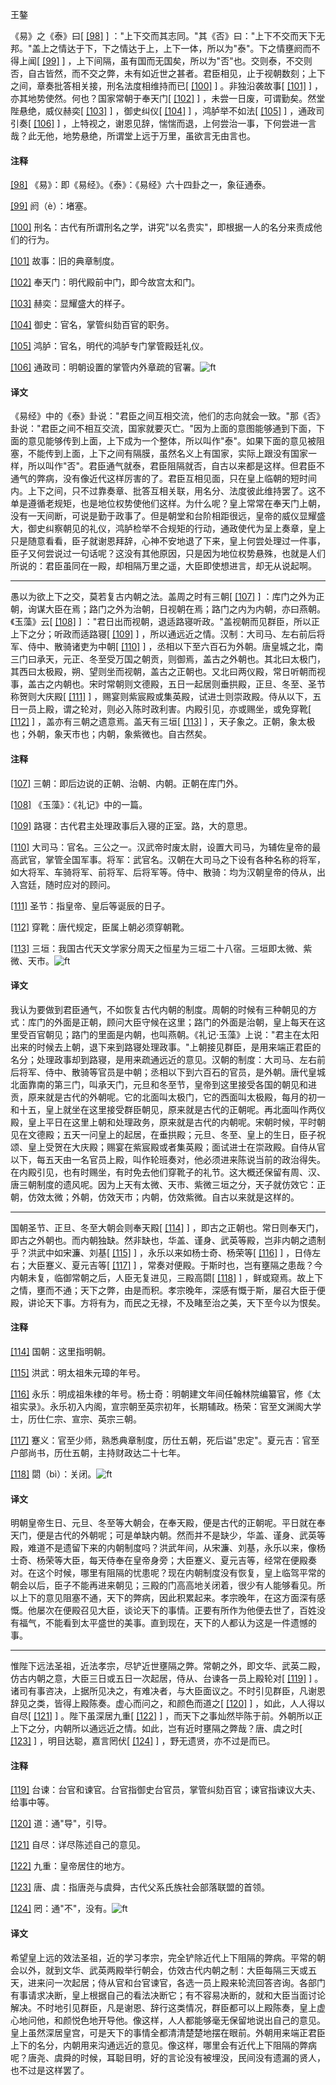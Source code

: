 
王鏊

《易》之《泰》曰[
[\[98\]](#note_98)
]
："上下交而其志同。"其《否》曰："上下不交而天下无邦。"盖上之情达于下，下之情达于上，上下一体，所以为"泰"。下之情壅阏而不得上闻[
[\[99\]](#note_99)
]
，上下间隔，虽有国而无国矣，所以为"否"也。交则泰，不交则否，自古皆然，而不交之弊，未有如近世之甚者。君臣相见，止于视朝数刻；上下之间，章奏批答相关接，刑名法度相维持而已[
[\[100\]](#note_100)
] 。非独沿袭故事[
[\[101\]](#note_101)
] ，亦其地势使然。何也？国家常朝于奉天门[
[\[102\]](#note_102)
] ，未尝一日废，可谓勤矣。然堂陛悬绝，威仪赫奕[
[\[103\]](#note_103)
] ，御史纠仪[
[\[104\]](#note_104)
] ，鸿胪举不如法[
[\[105\]](#note_105)
] ，通政司引奏[
[\[106\]](#note_106)
]
，上特视之，谢恩见辞，惴惴而退，上何尝治一事，下何尝进一言哉？此无他，地势悬绝，所谓堂上远于万里，虽欲言无由言也。

#### 注释 

[\[98\]](#noteBack_98)
《易》：即《易经》。《泰》：《易经》六十四卦之一，象征通泰。

[\[99\]](#noteBack_99)
阏（è）：堵塞。

[\[100\]](#noteBack_100)
刑名：古代有所谓刑名之学，讲究"以名贵实"，即根据一人的名分来责成他们的行为。

[\[101\]](#noteBack_101)
故事：旧的典章制度。

[\[102\]](#noteBack_102)
奉天门：明代殿前中门，即今故宫太和门。

[\[103\]](#noteBack_103)
赫奕：显耀盛大的样子。

[\[104\]](#noteBack_104)
御史：官名，掌管纠劾百官的职务。

[\[105\]](#noteBack_105)
鸿胪：官名，明代的鸿胪专门掌管殿廷礼仪。

[\[106\]](#noteBack_106)
通政司：明朝设置的掌管内外章疏的官署。![ft](@media/Image00002.jpg)

#### 译文 

《易经》中的《泰》卦说："君臣之间互相交流，他们的志向就会一致。"那《否》卦说："君臣之间不相互交流，国家就要灭亡。"因为上面的意图能够通到下面，下面的意见能够传到上面，上下成为一个整体，所以叫作"泰"。如果下面的意见被阻塞，不能传到上面，上下之间有隔膜，虽然名义上有国家，实际上跟没有国家一样，所以叫作"否"。君臣通气就泰，君臣阻隔就否，自古以来都是这样。但君臣不通气的弊病，没有像近代这样厉害的了。君臣互相见面，只在皇上临朝的短时间内。上下之间，只不过靠奏章、批答互相关联，用名分、法度彼此维持罢了。这不单是遵循老规矩，也是地位权势使他们这样。为什么呢？皇上常常在奉天门上朝，没有一天间断，可说是勤于政事了。但是朝堂和台阶相距很远，皇帝的威仪显耀盛大，御史纠察朝见的礼仪，鸿胪检举不合规矩的行动，通政使代为呈上奏章，皇上只是随意看看，臣子就谢恩拜辞，心神不安地退了下来，皇上何尝处理过一件事，臣子又何尝说过一句话呢？这没有其他原因，只是因为地位权势悬殊，也就是人们所说的：君臣虽同在一殿，却相隔万里之遥，大臣即使想进言，却无从说起啊。

------------------------------------------------------------------------

愚以为欲上下之交，莫若复古内朝之法。盖周之时有三朝[
[\[107\]](#note_107)
]
：库门之外为正朝，询谋大臣在焉；路门之外为治朝，日视朝在焉；路门之内为内朝，亦曰燕朝。《玉藻》云[
[\[108\]](#note_108)
]
："君日出而视朝，退适路寝听政。"盖视朝而见群臣，所以正上下之分；听政而适路寝[
[\[109\]](#note_109)
]
，所以通远近之情。汉制：大司马、左右前后将军、侍中、散骑诸吏为中朝[
[\[110\]](#note_110)
]
，丞相以下至六百石为外朝。唐皇城之北，南三门曰承天，元正、冬至受万国之朝贡，则御焉，盖古之外朝也。其北曰太极门，其西曰太极殿，朔、望则坐而视朝，盖古之正朝也。又北曰两仪殿，常日听朝而视事，盖古之内朝也。宋时常朝则文德殿，五日一起居则垂拱殿，正旦、冬至、圣节称贺则大庆殿[
[\[111\]](#note_111)
]
，赐宴则紫宸殿或集英殿，试进士则崇政殿。侍从以下，五日一员上殿，谓之轮对，则必入陈时政利害。内殿引见，亦或赐坐，或免穿靴[
[\[112\]](#note_112)
] ，盖亦有三朝之遗意焉。盖天有三垣[
[\[113\]](#note_113)
]
，天子象之。正朝，象太极也；外朝，象天市也；内朝，象紫微也。自古然矣。

#### 注释 

[\[107\]](#noteBack_107)
三朝：即后边说的正朝、治朝、内朝。正朝在库门外。

[\[108\]](#noteBack_108)
《玉藻》：《礼记》中的一篇。

[\[109\]](#noteBack_109)
路寝：古代君主处理政事后入寝的正室。路，大的意思。

[\[110\]](#noteBack_110)
大司马：官名。三公之一。汉武帝时废太尉，设置大司马，为辅佐皇帝的最高武官，掌管全国军事。将军：武官名。汉朝在大司马之下设有各种名称的将军，如大将军、车骑将军、前将军、后将军等。侍中、散骑：均为汉朝皇帝的侍从，出入宫廷，随时应对的顾问。

[\[111\]](#noteBack_111)
圣节：指皇帝、皇后等诞辰的日子。

[\[112\]](#noteBack_112)
穿靴：唐代规定，臣属上朝必须穿朝靴。

[\[113\]](#noteBack_113)
三垣：我国古代天文学家分周天之恒星为三垣二十八宿。三垣即太微、紫微、天市。![ft](@media/Image00002.jpg)

#### 译文 

我认为要做到君臣通气，不如恢复古代内朝的制度。周朝的时候有三种朝见的方式：库门的外面是正朝，顾问大臣守候在这里；路门的外面是治朝，皇上每天在这里受百官朝见；路门的里面是内朝，也叫燕朝。《礼记·玉藻》上说："君主在太阳出来的时候去上朝，退下来到路寝处理政事。"上朝接见群臣，是用来端正君臣的名分；处理政事却到路寝，是用来疏通远近的意见。汉朝的制度：大司马、左右前后将军、侍中、散骑等官员是中朝；丞相以下到六百石的官员，是外朝。唐代皇城北面靠南的第三门，叫承天门，元旦和冬至节，皇帝到这里接受各国的朝见和进贡，原来就是古代的外朝呢。它的北面叫太极门，它的西面叫太极殿，每月的初一和十五，皇上就坐在这里接受群臣朝见，原来就是古代的正朝呢。再北面叫作两仪殿，皇上平日在这里上朝和处理政务，原来就是古代的内朝呢。宋朝时候，平时朝见在文德殿；五天一问皇上的起居，在垂拱殿；元旦、冬至、皇上的生日，臣子祝颂、皇上受贺在大庆殿；赐宴在紫宸殿或者集英殿；面试进士在崇政殿。自侍从官以下，每五天由一名官员上殿，叫作轮班奏对，他必须进来陈说当前的政治得失。在内殿引见，也有时赐坐，有时免去他们穿靴子的礼节。这大概还保留有周、汉、唐三朝制度的遗风呢。因为上天有太微、天市、紫微三垣之分，天子就仿效它：正朝，仿效太微；外朝，仿效天市；内朝，仿效紫微。自古以来就是这样的。

------------------------------------------------------------------------

国朝圣节、正旦、冬至大朝会则奉天殿[
[\[114\]](#note_114)
]
，即古之正朝也。常日则奉天门，即古之外朝也。而内朝独缺。然非缺也，华盖、谨身、武英等殿，岂非内朝之遗制乎？洪武中如宋濂、刘基[
[\[115\]](#note_115)
] ，永乐以来如杨士奇、杨荣等[
[\[116\]](#note_116)
] ，日侍左右；大臣蹇义、夏元吉等[
[\[117\]](#note_117)
]
，常奏对便殿。于斯时也，岂有壅隔之患哉？今内朝未复，临御常朝之后，人臣无复进见，三殿高閟[
[\[118\]](#note_118)
]
，鲜或窥焉。故上下之情，壅而不通；天下之弊，由是而积。孝宗晚年，深感有慨于斯，屡召大臣于便殿，讲论天下事。方将有为，而民之无禄，不及睹至治之美，天下至今以为恨矣。

#### 注释 

[\[114\]](#noteBack_114)
国朝：这里指明朝。

[\[115\]](#noteBack_115)
洪武：明太祖朱元璋的年号。

[\[116\]](#noteBack_116)
永乐：明成祖朱棣的年号。杨士奇：明朝建文年间任翰林院编纂官，修《太祖实录》。永乐初入内阁，宣宗朝至英宗初年，长期辅政。杨荣：官至文渊阁大学士，历仕仁宗、宣宗、英宗三朝。

[\[117\]](#noteBack_117)
蹇义：官至少师，熟悉典章制度，历仕五朝，死后谥"忠定"。夏元吉：官至户部尚书，历仕五朝，主持财政达二十七年。

[\[118\]](#noteBack_118)
閟（bì）：关闭。![ft](@media/Image00002.jpg)

#### 译文 

明朝皇帝生日、元旦、冬至等大朝会，在奉天殿，便是古代的正朝呢。平日就在奉天门，便是古代的外朝呢；可是单缺内朝。然而并不是缺少，华盖、谨身、武英等殿，难道不是遗留下来的内朝制度吗？洪武年间，从宋濂、刘基，永乐以来，像杨士奇、杨荣等大臣，每天侍奉在皇帝身旁；大臣蹇义、夏元吉等，经常在便殿奏对。在这个时候，哪里有阻隔的忧患呢？现在内朝制度没有恢复，皇上临驾平常的朝会以后，臣子不能再进来朝见；三殿的门高高地关闭着，很少有人能够看见。所以上下的意见阻塞不通，天下的弊病，因此积累起来。孝宗晚年，在这方面深有感慨。他屡次在便殿召见大臣，谈论天下的事情。正要有所作为他便去世了，百姓没有福气，不能看到太平盛世的美事。直到现在，天下的人都认为这是一件遗憾的事。

------------------------------------------------------------------------

惟陛下远法圣祖，近法孝宗，尽铲近世壅隔之弊。常朝之外，即文华、武英二殿，仿古内朝之意，大臣三日或五日一次起居，侍从、台谏各一员上殿轮对[
[\[119\]](#note_119)
]
。诸司有事咨决，上据所见决之，有难决者，与大臣面议之。不时引见群臣，凡谢恩辞见之类，皆得上殿陈奏。虚心而问之，和颜色而道之[
[\[120\]](#note_120)
] ，如此，人人得以自尽[
[\[121\]](#note_121)
] 。陛下虽深居九重[
[\[122\]](#note_122)
]
，而天下之事灿然毕陈于前。外朝所以正上下之分，内朝所以通远近之情。如此，岂有近时壅隔之弊哉？唐、虞之时[
[\[123\]](#note_123)
] ，明目达聪，嘉言罔伏[
[\[124\]](#note_124)
] ，野无遗贤，亦不过是而已。

#### 注释 

[\[119\]](#noteBack_119)
台谏：台官和谏官。台官指御史台官员，掌管纠劾百官；谏官指谏议大夫、给事中等。

[\[120\]](#noteBack_120)
道：通"导"，引导。

[\[121\]](#noteBack_121)
自尽：详尽陈述自己的意见。

[\[122\]](#noteBack_122)
九重：皇帝居住的地方。

[\[123\]](#noteBack_123)
唐、虞：指唐尧与虞舜，古代父系氏族社会部落联盟的首领。

[\[124\]](#noteBack_124)
罔：通"不"，没有。![ft](@media/Image00002.jpg)

#### 译文 

希望皇上远的效法圣祖，近的学习孝宗，完全铲除近代上下阻隔的弊病。平常的朝会以外，就到文华、武英两殿举行朝会，仿效古代内朝之制：大臣每隔三天或五天，进来问一次起居；侍从官和台官谏官，各选一员上殿来轮流回答咨询。各部门有事请求决断，皇上根据自己的看法决断它；有不容易决断的，就和大臣当面讨论解决。不时地引见群臣，凡是谢恩、辞行这类情况，群臣都可以上殿陈奏，皇上虚心地问他，和颜悦色地开导他。像这样，人人都能够毫无保留地说出自己的意见。皇上虽然深居皇宫，可是天下的事情全都清清楚楚地摆在眼前。外朝用来端正君臣上下的名分，内朝用来沟通远近的意见。像这样，哪里会有近代上下阻隔的弊病呢？唐尧、虞舜的时候，耳聪目明，好的言论没有被埋没，民间没有遗漏的贤人，也不过是这样罢了。

